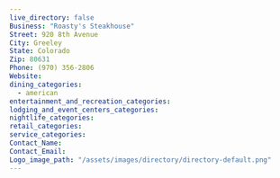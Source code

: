 ```yaml
---
live_directory: false
Business: "Roasty's Steakhouse"
Street: 920 8th Avenue
City: Greeley
State: Colorado
Zip: 80631
Phone: (970) 356-2806
Website:
dining_categories:
  - american
entertainment_and_recreation_categories:
lodging_and_event_centers_categories:
nightlife_categories:
retail_categories:
service_categories:
Contact_Name:
Contact_Email:
Logo_image_path: "/assets/images/directory/directory-default.png"
---
```



